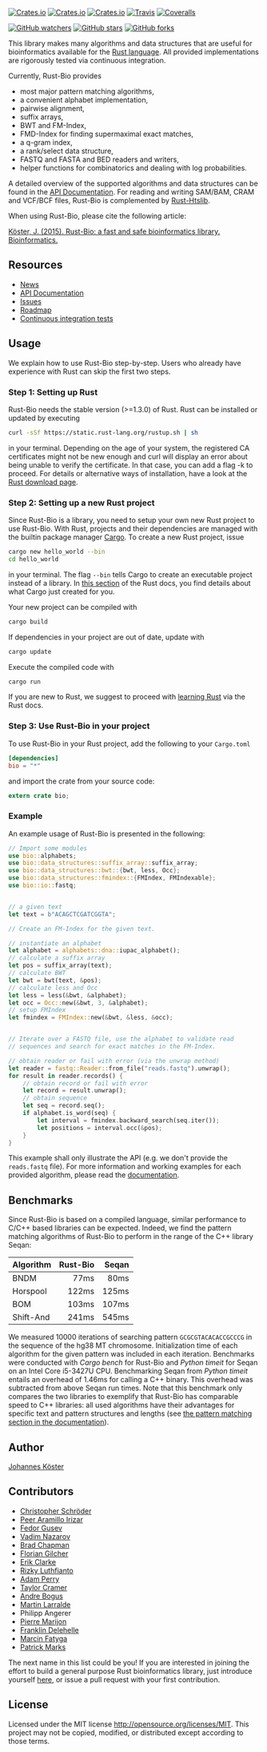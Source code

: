 [![Crates.io](https://img.shields.io/crates/d/bio.svg?style=flat-square)](https://crates.io/crates/bio)
[![Crates.io](https://img.shields.io/crates/v/bio.svg?style=flat-square)](https://crates.io/crates/bio)
[![Crates.io](https://img.shields.io/crates/l/bio.svg?style=flat-square)](https://crates.io/crates/bio)
[![Travis](https://img.shields.io/travis/rust-bio/rust-bio.svg?style=flat-square)](https://travis-ci.org/rust-bio/rust-bio)
[![Coveralls](https://img.shields.io/coveralls/rust-bio/rust-bio.svg?style=flat-square)](https://coveralls.io/github/rust-bio/rust-bio)

[![GitHub watchers](https://img.shields.io/github/watchers/rust-bio/rust-bio.svg?style=social&label=Watch)](https://github.com/rust-bio/rust-bio/watchers)
[![GitHub stars](https://img.shields.io/github/stars/rust-bio/rust-bio.svg?style=social&label=Star)](https://github.com/rust-bio/rust-bio/stargazers)
[![GitHub forks](https://img.shields.io/github/forks/rust-bio/rust-bio.svg?style=social&label=Fork)](https://github.com/rust-bio/rust-bio/network)

This library makes many algorithms and data structures that are useful for bioinformatics available for the [Rust language](https://www.rust-lang.org).
All provided implementations are rigorously tested via continuous
integration.

Currently, Rust-Bio provides

* most major pattern matching algorithms,
* a convenient alphabet implementation,
* pairwise alignment,
* suffix arrays,
* BWT and FM-Index,
* FMD-Index for finding supermaximal exact matches,
* a q-gram index,
* a rank/select data structure,
* FASTQ and FASTA and BED readers and writers,
* helper functions for combinatorics and dealing with log probabilities.

A detailed overview of the supported algorithms and data structures can be found in the [API Documentation](https://docs.rs/bio).
For reading and writing SAM/BAM, CRAM and VCF/BCF files, Rust-Bio is complemented by [Rust-Htslib](https://github.com/rust-bio/rust-htslib).

When using Rust-Bio, please cite the following article:

[Köster, J. (2015). Rust-Bio: a fast and safe bioinformatics library. Bioinformatics.](http://bioinformatics.oxfordjournals.org/content/early/2015/10/06/bioinformatics.btv573.short?rss=1)

## Resources

* [News](https://github.com/rust-bio/rust-bio/releases)
* [API Documentation](https://rust-bio.github.io/rust-bio)
* [Issues](https://github.com/rust-bio/rust-bio/issues)
* [Roadmap](https://github.com/rust-bio/rust-bio/issues/3)
* [Continuous integration tests](https://travis-ci.org/rust-bio/rust-bio)


## Usage

We explain how to use Rust-Bio step-by-step. Users who already have experience with Rust can skip the first two steps.

### Step 1: Setting up Rust

Rust-Bio needs the stable version (>=1.3.0) of Rust.
Rust can be installed or updated by executing

```bash
curl -sSf https://static.rust-lang.org/rustup.sh | sh
```
in your terminal. Depending on the age of your system, the registered CA certificates might not be new enough and curl will display an error about being unable to verify the certificate. In that case, you can add a flag -k to proceed.
For details or alternative ways of installation, have a look at the [Rust download page](https://www.rust-lang.org/install.html).

### Step 2: Setting up a new Rust project

Since Rust-Bio is a library, you need to setup your own new Rust project to use Rust-Bio.
With Rust, projects and their dependencies are managed with the builtin package manager [Cargo](https://crates.io/).
To create a new Rust project, issue

```bash
cargo new hello_world --bin
cd hello_world
```
in your terminal. The flag `--bin` tells Cargo to create an executable project instead of a library.
In [this section](https://doc.rust-lang.org/nightly/book/hello-cargo.html#a-new-project) of the Rust docs, you find details about what Cargo just created for you.

Your new project can be compiled with
```bash
cargo build
```
If dependencies in your project are out of date, update with
```bash
cargo update
```
Execute the compiled code with
```bash
cargo run
```
If you are new to Rust, we suggest to proceed with [learning Rust](https://doc.rust-lang.org/nightly/book/learn-rust.html) via the Rust docs.

### Step 3: Use Rust-Bio in your project

To use Rust-Bio in your Rust project, add the following to your `Cargo.toml`

```toml
[dependencies]
bio = "*"
```

and import the crate from your source code:

```rust
extern crate bio;
```

### Example

An example usage of Rust-Bio is presented in the following:

```rust
// Import some modules
use bio::alphabets;
use bio::data_structures::suffix_array::suffix_array;
use bio::data_structures::bwt::{bwt, less, Occ};
use bio::data_structures::fmindex::{FMIndex, FMIndexable};
use bio::io::fastq;


// a given text
let text = b"ACAGCTCGATCGGTA";

// Create an FM-Index for the given text.

// instantiate an alphabet
let alphabet = alphabets::dna::iupac_alphabet();
// calculate a suffix array
let pos = suffix_array(text);
// calculate BWT
let bwt = bwt(text, &pos);
// calculate less and Occ
let less = less(&bwt, &alphabet);
let occ = Occ::new(&bwt, 3, &alphabet);
// setup FMIndex
let fmindex = FMIndex::new(&bwt, &less, &occ);


// Iterate over a FASTQ file, use the alphabet to validate read
// sequences and search for exact matches in the FM-Index.

// obtain reader or fail with error (via the unwrap method)
let reader = fastq::Reader::from_file("reads.fastq").unwrap();
for result in reader.records() {
    // obtain record or fail with error
    let record = result.unwrap();
    // obtain sequence
    let seq = record.seq();
    if alphabet.is_word(seq) {
        let interval = fmindex.backward_search(seq.iter());
        let positions = interval.occ(&pos);
    }
}
```

This example shall only illustrate the API (e.g. we don't provide the ``reads.fastq`` file). For more information and working examples for each provided algorithm, please read the [documentation](https://rust-bio.github.io/rust-bio).

## Benchmarks

Since Rust-Bio is based on a compiled language, similar performance to C/C++ based libraries can be expected. Indeed, we find the pattern matching algorithms of Rust-Bio to perform in the range of the C++ library Seqan:

| Algorithm | Rust-Bio | Seqan   |
| --------- | -------: | ------: |
| BNDM      | 77ms     | 80ms    |
| Horspool  | 122ms    | 125ms   |
| BOM       | 103ms    | 107ms   |
| Shift-And | 241ms    | 545ms   |

We measured 10000 iterations of searching pattern `GCGCGTACACACCGCCCG` in the sequence of the hg38 MT chromosome.
Initialization time of each algorithm for the given pattern was included in each iteration. Benchmarks were conducted with *Cargo bench* for Rust-Bio and *Python timeit* for Seqan on an Intel Core i5-3427U CPU.
Benchmarking Seqan from *Python timeit* entails an overhead of 1.46ms for calling a C++ binary. This overhead was subtracted from above Seqan run times.
Note that this benchmark only compares the two libraries to exemplify that Rust-Bio has comparable speed to C++ libraries: all used algorithms have their advantages for specific text and pattern structures and lengths (see [the pattern matching section in the documentation](https://rust-bio.github.io/rust-bio/bio/pattern_matching/index.html)).

## Author

[Johannes Köster](https://github.com/johanneskoester)

## Contributors

* [Christopher Schröder](https://github.com/christopher-schroeder)
* [Peer Aramillo Irizar](https://github.com/parir)
* [Fedor Gusev](https://github.com/gusevfe)
* [Vadim Nazarov](https://github.com/vadimnazarov)
* [Brad Chapman](https://github.com/chapmanb)
* [Florian Gilcher](https://github.com/skade)
* [Erik Clarke](https://github.com/eclarke)
* [Rizky Luthfianto](https://github.com/rilut)
* [Adam Perry](https://github.com/dikaiosune)
* [Taylor Cramer](https://github.com/cramertj)
* [Andre Bogus](https://github.com/llogiq)
* [Martin Larralde](https://github.com/althonos)
* Philipp Angerer
* [Pierre Marijon](https://github.com/natir)
* [Franklin Delehelle](https://github.com/delehef)
* [Marcin Fatyga](https://github.com/rednum)
* [Patrick Marks](https://github.com/pmarks)

The next name in this list could be you! If you are interested in joining the effort to build a general purpose Rust bioinformatics library, just introduce yourself [here](https://github.com/rust-bio/rust-bio/issues/27), or issue a pull request with your first contribution.

## License

Licensed under the MIT license http://opensource.org/licenses/MIT. This project may not be copied, modified, or distributed except according to those terms.
